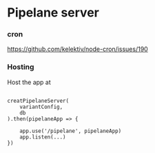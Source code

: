 # Pipelane server

### cron

https://github.com/kelektiv/node-cron/issues/190

### Hosting

Host the app at

```

creatPipelaneServer(
    variantConfig,
    db
).then(pipelaneApp => {

    app.use('/pipelane', pipelaneApp)
    app.listen(...)
})
```
